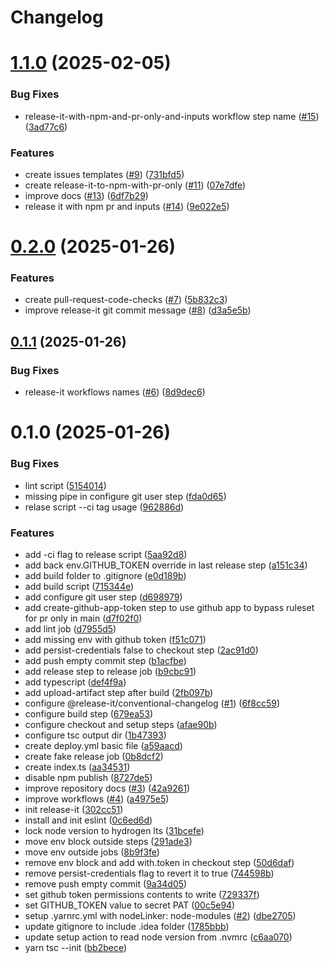# Changelog

# [1.1.0](https://github.com/gladiuscode/github-actions-playground/compare/0.2.0...1.1.0) (2025-02-05)


### Bug Fixes

* release-it-with-npm-and-pr-only-and-inputs workflow step name ([#15](https://github.com/gladiuscode/github-actions-playground/issues/15)) ([3ad77c6](https://github.com/gladiuscode/github-actions-playground/commit/3ad77c6bafcd5aaf5a6abb37a36b259a5d084114))


### Features

* create issues templates ([#9](https://github.com/gladiuscode/github-actions-playground/issues/9)) ([731bfd5](https://github.com/gladiuscode/github-actions-playground/commit/731bfd544d66c24d4de3082b9e4d058fe8ef4154))
* create release-it-to-npm-with-pr-only ([#11](https://github.com/gladiuscode/github-actions-playground/issues/11)) ([07e7dfe](https://github.com/gladiuscode/github-actions-playground/commit/07e7dfe89b88d3def350c922e348ff4d932145c1))
* improve docs ([#13](https://github.com/gladiuscode/github-actions-playground/issues/13)) ([6df7b29](https://github.com/gladiuscode/github-actions-playground/commit/6df7b294458b5e94226e094e38cb2161221ec3ef))
* release it with npm pr and inputs ([#14](https://github.com/gladiuscode/github-actions-playground/issues/14)) ([9e022e5](https://github.com/gladiuscode/github-actions-playground/commit/9e022e53ec03562c18d1c7ab169407fc424da55a))

# [0.2.0](https://github.com/gladiuscode/github-actions-playground/compare/0.1.1...0.2.0) (2025-01-26)


### Features

* create pull-request-code-checks ([#7](https://github.com/gladiuscode/github-actions-playground/issues/7)) ([5b832c3](https://github.com/gladiuscode/github-actions-playground/commit/5b832c3d0146e63280a409474052bc0a7f8cf8b9))
* improve release-it git commit message ([#8](https://github.com/gladiuscode/github-actions-playground/issues/8)) ([d3a5e5b](https://github.com/gladiuscode/github-actions-playground/commit/d3a5e5bcc322846ead4b6e48766bbb14a5483612))

## [0.1.1](https://github.com/gladiuscode/github-actions-playground/compare/0.1.0...0.1.1) (2025-01-26)


### Bug Fixes

* release-it workflows names ([#6](https://github.com/gladiuscode/github-actions-playground/issues/6)) ([8d9dec6](https://github.com/gladiuscode/github-actions-playground/commit/8d9dec64f989a339c83a9f5669b952d78b10ddef))

# 0.1.0 (2025-01-26)


### Bug Fixes

* lint script ([5154014](https://github.com/gladiuscode/github-actions-playground/commit/51540142c8b6a077212081e4170ac9a7aa055298))
* missing pipe in configure git user step ([fda0d65](https://github.com/gladiuscode/github-actions-playground/commit/fda0d65d853bb8912e66184ec72dff67fcc8f126))
* relase script --ci tag usage ([962886d](https://github.com/gladiuscode/github-actions-playground/commit/962886dfac7ba196a0c6357687e65c8ad1ea5ca5))


### Features

* add -ci flag to release script ([5aa92d8](https://github.com/gladiuscode/github-actions-playground/commit/5aa92d80257240a4ad0cf96aee1624595fd80eb3))
* add back env.GITHUB_TOKEN override in last release step ([a151c34](https://github.com/gladiuscode/github-actions-playground/commit/a151c345b18f4ac30e89d3defc228be4f817c07c))
* add build folder to .gitignore ([e0d189b](https://github.com/gladiuscode/github-actions-playground/commit/e0d189b4f9a9d421fba04a006ce92a462e335535))
* add build script ([715344e](https://github.com/gladiuscode/github-actions-playground/commit/715344edc56c3e766ff7c11cc9deb7b6b7659b0c))
* add configure git user step ([d698979](https://github.com/gladiuscode/github-actions-playground/commit/d6989798c7054b79de111c844d0ea81fac6bcc66))
* add create-github-app-token step to use github app to bypass ruleset for pr only in main ([d7f02f0](https://github.com/gladiuscode/github-actions-playground/commit/d7f02f06721e701e71df7057c049756d160b4335))
* add lint job ([d7955d5](https://github.com/gladiuscode/github-actions-playground/commit/d7955d56f67c963a114f6cf2e2591f2bb4f4016e))
* add missing env with github token ([f51c071](https://github.com/gladiuscode/github-actions-playground/commit/f51c071452e5392f88f650134319a7fadbfcf6ee))
* add persist-credentials false to checkout step ([2ac91d0](https://github.com/gladiuscode/github-actions-playground/commit/2ac91d0e639754f2230d515c03337ab0e9701496))
* add push empty commit step ([b1acfbe](https://github.com/gladiuscode/github-actions-playground/commit/b1acfbe0d2926c9b337859d70977c215ffd366ed))
* add release step to release job ([b9cbc91](https://github.com/gladiuscode/github-actions-playground/commit/b9cbc913a7e3407345c3c8a75106dd1f183572dc))
* add typescript ([def4f9a](https://github.com/gladiuscode/github-actions-playground/commit/def4f9a1157216b19955b1ff6daf4996f810f2d0))
* add upload-artifact step after build ([2fb097b](https://github.com/gladiuscode/github-actions-playground/commit/2fb097bef3390f4b14522bcf4789ea5224635617))
* configure @release-it/conventional-changelog ([#1](https://github.com/gladiuscode/github-actions-playground/issues/1)) ([6f8cc59](https://github.com/gladiuscode/github-actions-playground/commit/6f8cc597a129ff0afbabf659cd3d0ffeaeffc650))
* configure build step ([679ea53](https://github.com/gladiuscode/github-actions-playground/commit/679ea5355c8097e36f87f61c5abab35320590d14))
* configure checkout and setup steps ([afae90b](https://github.com/gladiuscode/github-actions-playground/commit/afae90b071e6eed7baab67315a4a660d05b0584a))
* configure tsc output dir ([1b47393](https://github.com/gladiuscode/github-actions-playground/commit/1b47393674ad555259ced5ca301ac530872aa9f8))
* create deploy.yml basic file ([a59aacd](https://github.com/gladiuscode/github-actions-playground/commit/a59aacd4c6d60b60f9a5aeaa7d3725fdd1c1d69f))
* create fake release job ([0b8dcf2](https://github.com/gladiuscode/github-actions-playground/commit/0b8dcf2120d34156dfade4774fe03f7df29214c3))
* create index.ts ([aa34531](https://github.com/gladiuscode/github-actions-playground/commit/aa3453167557324b42de3d6048910157dc19789f))
* disable npm publish ([8727de5](https://github.com/gladiuscode/github-actions-playground/commit/8727de5948d440cbb61801ca94b8db95d61ab42a))
* improve repository docs ([#3](https://github.com/gladiuscode/github-actions-playground/issues/3)) ([42a9261](https://github.com/gladiuscode/github-actions-playground/commit/42a92618006c128a7dff74455e74604198300584))
* improve workflows ([#4](https://github.com/gladiuscode/github-actions-playground/issues/4)) ([a4975e5](https://github.com/gladiuscode/github-actions-playground/commit/a4975e5bbc668fe304e212e4f817fc356903e621))
* init release-it ([302cc51](https://github.com/gladiuscode/github-actions-playground/commit/302cc5147e4a6b15f58f8c1af67c556d33906beb))
* install and init eslint ([0c6ed6d](https://github.com/gladiuscode/github-actions-playground/commit/0c6ed6df758b65874a6c5c28031f025f28e14aec))
* lock node version to hydrogen lts ([31bcefe](https://github.com/gladiuscode/github-actions-playground/commit/31bcefe179563786ac426c9ca052f9e5b5b144d0))
* move env block outside steps ([291ade3](https://github.com/gladiuscode/github-actions-playground/commit/291ade35031948c580682165e3de282742e18d20))
* move env outside jobs ([8b9f3fe](https://github.com/gladiuscode/github-actions-playground/commit/8b9f3fe7ec07ba94c81413a60803f1bef83dad8e))
* remove env block and add with.token in checkout step ([50d6daf](https://github.com/gladiuscode/github-actions-playground/commit/50d6dafddd54b70c6f345cea16606e6aa6ec90ee))
* remove persist-credentials flag to revert it to true ([744598b](https://github.com/gladiuscode/github-actions-playground/commit/744598bb96f1d18903a4d081558d35426025e6c8))
* remove push empty commit ([9a34d05](https://github.com/gladiuscode/github-actions-playground/commit/9a34d05b9de3a40fcde737b1f18a7a0be808db63))
* set github token permissions contents to write ([729337f](https://github.com/gladiuscode/github-actions-playground/commit/729337f37074ec3af28d53a0efcf9a749bcda2be))
* set GITHUB_TOKEN value to secret PAT ([00c5e94](https://github.com/gladiuscode/github-actions-playground/commit/00c5e9499aefc8198ccc80959a1d5c058f345369))
* setup .yarnrc.yml with nodeLinker: node-modules ([#2](https://github.com/gladiuscode/github-actions-playground/issues/2)) ([dbe2705](https://github.com/gladiuscode/github-actions-playground/commit/dbe2705cb01e4e03c6f0f55f3e34d4e594ae1076))
* update gitignore to include .idea folder ([1785bbb](https://github.com/gladiuscode/github-actions-playground/commit/1785bbbc6b767237581b2ef62460aeb77436c29e))
* update setup action to read node version from .nvmrc ([c6aa070](https://github.com/gladiuscode/github-actions-playground/commit/c6aa070e1ad1b3c5afa4885b58b5fd92c13b52c5))
* yarn tsc --init ([bb2bece](https://github.com/gladiuscode/github-actions-playground/commit/bb2bece8b654358deade68770c2338042f435fcb))
